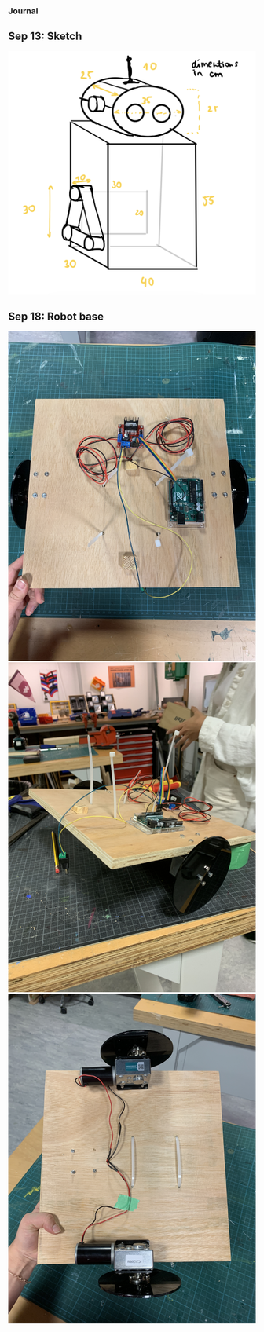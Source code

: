 ### Journal

## Sep 13: Sketch

![](https://github.com/martapienkosz/performingrobots/blob/main/Journal/images/robotSketch.png)


## Sep 18: Robot base

![](https://github.com/martapienkosz/performingrobots/blob/main/Journal/images/base1.JPG)
![](https://github.com/martapienkosz/performingrobots/blob/main/Journal/images/base2.JPG)
![](https://github.com/martapienkosz/performingrobots/blob/main/Journal/images/base3.JPG)
